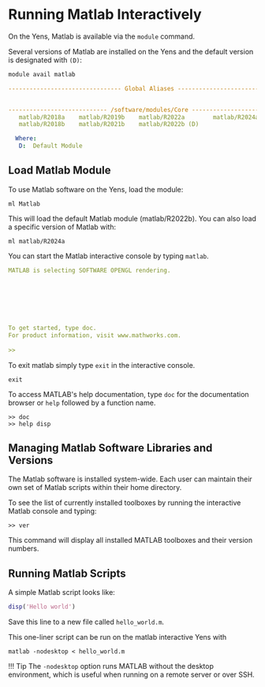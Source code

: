 # Running Matlab Interactively

On the Yens, Matlab is available via the `module` command.

Several versions of Matlab are installed on the Yens and the default version is designated with `(D)`:

```bash title="Terminal Command"
module avail matlab
```

```{.yaml .no-copy title="Terminal Output"}
-------------------------------- Global Aliases --------------------------------


---------------------------- /software/modules/Core ----------------------------
   matlab/R2018a    matlab/R2019b    matlab/R2022a        matlab/R2024a
   matlab/R2018b    matlab/R2021b    matlab/R2022b (D)

  Where:
   D:  Default Module
```

## Load Matlab Module
To use Matlab software on the Yens, load the module:
```title="Terminal Input"
ml Matlab
```
This will load the default Matlab module (matlab/R2022b). You can also load a specific version of Matlab with:

```title="Terminal Input"
ml matlab/R2024a
```

You can start the Matlab interactive console by typing `matlab`.

```{.yaml .no-copy title="Terminal Output"}
MATLAB is selecting SOFTWARE OPENGL rendering.

                                                                                                                                 < M A T L A B (R) >
                                                                                                                  Copyright 1984-2022 The MathWorks, Inc.
                                                                                                                  R2022b Update 1 (9.13.0.2080170) 64-bit (glnxa64)
                                                                                                                                 September 28, 2022

 
To get started, type doc.
For product information, visit www.mathworks.com.
 
>> 

```

To exit matlab simply type `exit` in the interactive console.

```title="Matlab Console"
exit
```

To access MATLAB's help documentation, type `doc` for the documentation browser or `help` followed by a function name.

```title="Matlab Console"
>> doc
>> help disp
```

## Managing Matlab Software Libraries and Versions

The Matlab software is installed system-wide. Each user can maintain their own set of Matlab scripts within their home directory.

To see the list of currently installed toolboxes by running the interactive Matlab console and typing:

```title="Matlab Console"
>> ver
```
This command will display all installed MATLAB toolboxes and their version numbers.



## Running Matlab Scripts

A simple Matlab script looks like:

```matlab title="hello_world.m"
disp('Hello world')
```

Save this line to a new file called `hello_world.m`. 

This one-liner script can be run on the matlab interactive Yens with 
``` title="Terminal Input"
matlab -nodesktop < hello_world.m
``` 
!!! Tip
    The `-nodesktop` option runs MATLAB without the desktop environment, which is useful when running on a remote server or over SSH.


